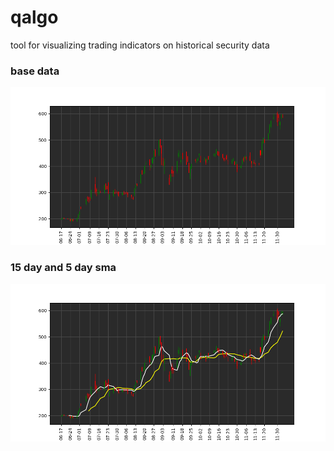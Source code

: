 # qalgo
tool for visualizing trading indicators on historical security data

### base data
<img src= "out.png" width=750>

### 15 day and 5 day sma
<img src= "sma.png" width=750>
